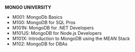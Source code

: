 **MONGO UNIVERSITY**

- M001: MongoDb Basics 
- M100: MongoDB for SQL Pros
- M101N: MongoDB for .NET Developers
- M101JS: MongoDB for Node.js Developers
- M101X: Introduction to MongoDB using the MEAN Stack
- M102: MongoDB for DBAs
